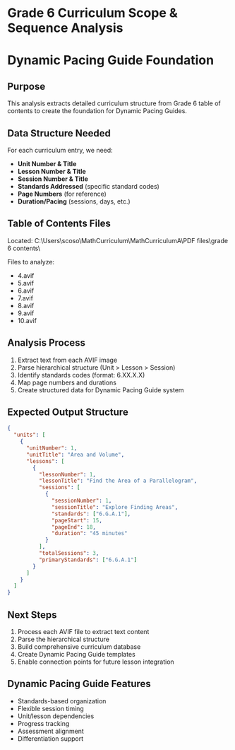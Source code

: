# Grade 6 Curriculum Scope & Sequence Analysis
# Dynamic Pacing Guide Foundation

## Purpose
This analysis extracts detailed curriculum structure from Grade 6 table of contents to create the foundation for Dynamic Pacing Guides.

## Data Structure Needed
For each curriculum entry, we need:
- **Unit Number & Title**
- **Lesson Number & Title** 
- **Session Number & Title**
- **Standards Addressed** (specific standard codes)
- **Page Numbers** (for reference)
- **Duration/Pacing** (sessions, days, etc.)

## Table of Contents Files
Located: C:\Users\scoso\MathCurriculum\MathCurriculumA\PDF files\grade 6 contents\

Files to analyze:
- 4.avif
- 5.avif  
- 6.avif
- 7.avif
- 8.avif
- 9.avif
- 10.avif

## Analysis Process
1. Extract text from each AVIF image
2. Parse hierarchical structure (Unit > Lesson > Session)
3. Identify standards codes (format: 6.XX.X.X)
4. Map page numbers and durations
5. Create structured data for Dynamic Pacing Guide system

## Expected Output Structure
```json
{
  "units": [
    {
      "unitNumber": 1,
      "unitTitle": "Area and Volume",
      "lessons": [
        {
          "lessonNumber": 1,
          "lessonTitle": "Find the Area of a Parallelogram",
          "sessions": [
            {
              "sessionNumber": 1,
              "sessionTitle": "Explore Finding Areas",
              "standards": ["6.G.A.1"],
              "pageStart": 15,
              "pageEnd": 18,
              "duration": "45 minutes"
            }
          ],
          "totalSessions": 3,
          "primaryStandards": ["6.G.A.1"]
        }
      ]
    }
  ]
}
```

## Next Steps
1. Process each AVIF file to extract text content
2. Parse the hierarchical structure
3. Build comprehensive curriculum database
4. Create Dynamic Pacing Guide templates
5. Enable connection points for future lesson integration

## Dynamic Pacing Guide Features
- Standards-based organization
- Flexible session timing
- Unit/lesson dependencies
- Progress tracking
- Assessment alignment
- Differentiation support
